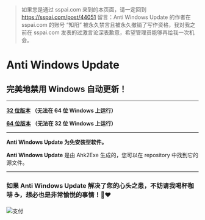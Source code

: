 > 如果您是通过 sspai.com 来到的本页面，请一定回到 https://sspai.com/post/44051 留言：Anti Windows Update 的作者在 sspai.com 的账号 “知阳” 被永久禁言且被永久撤销了写作资格，我对我之前在 sspai.com 发表的过激言论深表歉意，希望管理员能够再给我一次机会。

# Anti Windows Update

## 完美地禁用 Windows 自动更新！

---

**[32 位版本](https://github.com/szzhiyang/PerfectWindows/raw/master/Anti-Windows-Update/Anti-Windows-Update-x86.exe)  （无法在 64 位 Windows 上运行）**

**[64 位版本](https://github.com/szzhiyang/PerfectWindows/raw/master/Anti-Windows-Update/Anti-Windows-Update-x64.exe)  （无法在 32 位 Windows 上运行）**

---

**Anti Windows Update 为免安装型软件。**

**Anti Windows Update** 是由 Ahk2Exe 生成的，您可以在 repository 中找到它的源文件。

---

### 如果 Anti Windows Update 解决了您的心头之患，不妨请我喝杯咖啡 :coffee:，想必也是非常愉悦的事情！:pray::heart:

![支付](https://github.com/szzhiyang/Pics/raw/master/PerfectWindows/Pay.jpg)

